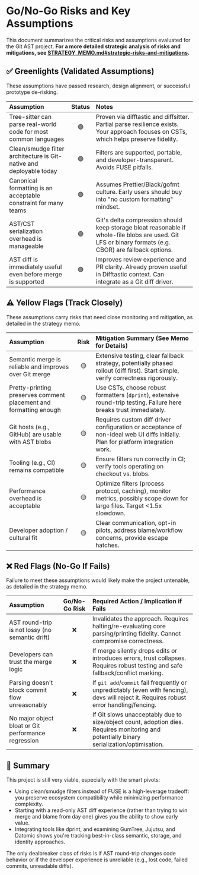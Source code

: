 # Go/No-Go Risks and Key Assumptions

This document summarizes the critical risks and assumptions evaluated for the Git AST project. **For a more detailed strategic analysis of risks and mitigations, see [STRATEGY_MEMO.md#strategic-risks-and-mitigations](./STRATEGY_MEMO.md#strategic-risks-and-mitigations).**

## ✅ Greenlights (Validated Assumptions)

These assumptions have passed research, design alignment, or successful prototype de-risking.

| Assumption                                                     | Status | Notes                                                                                                                                     |
| :------------------------------------------------------------- | :----: | :---------------------------------------------------------------------------------------------------------------------------------------- |
| Tree-sitter can parse real-world code for most common languages |   🟢   | Proven via difftastic and diffsitter. Partial parse resilience exists. Your approach focuses on CSTs, which helps preserve fidelity.      |
| Clean/smudge filter architecture is Git-native and deployable today |   🟢   | Filters are supported, portable, and developer-transparent. Avoids FUSE pitfalls.                                                        |
| Canonical formatting is an acceptable constraint for many teams |   🟢   | Assumes Prettier/Black/gofmt culture. Early users should buy into "no custom formatting" mindset.                                        |
| AST/CST serialization overhead is manageable                  |   🟢   | Git's delta compression should keep storage bloat reasonable if whole-file blobs are used. Git LFS or binary formats (e.g. CBOR) are fallback options. |
| AST diff is immediately useful even before merge is supported   |   🟢   | Improves review experience and PR clarity. Already proven useful in Difftastic context. Can integrate as a Git diff driver.          |

## ⚠️ Yellow Flags (Track Closely)

These assumptions carry risks that need close monitoring and mitigation, as detailed in the strategy memo.

| Assumption                                                     | Risk   | Mitigation Summary (See Memo for Details)                                                                                        |
| :------------------------------------------------------------- | :----: | :------------------------------------------------------------------------------------------------------------------------------- |
| Semantic merge is reliable and improves over Git merge         |   🟡   | Extensive testing, clear fallback strategy, potentially phased rollout (diff first). Start simple, verify correctness rigorously. |
| Pretty-printing preserves comment placement and formatting enough |   🟡   | Use CSTs, choose robust formatters (`dprint`), extensive round-trip testing. Failure here breaks trust immediately.             |
| Git hosts (e.g., GitHub) are usable with AST blobs             |   🟡   | Requires custom diff driver configuration or acceptance of non-ideal web UI diffs initially. Plan for platform integration work. |
| Tooling (e.g., CI) remains compatible                          |   🟡   | Ensure filters run correctly in CI; verify tools operating on checkout vs. blobs.                                                  |
| Performance overhead is acceptable                             |   🟡   | Optimize filters (process protocol, caching), monitor metrics, possibly scope down for large files. Target <1.5x slowdown.       |
| Developer adoption / cultural fit                              |   🟡   | Clear communication, opt-in pilots, address blame/workflow concerns, provide escape hatches.                                      |

## ❌ Red Flags (No-Go If Fails)

Failure to meet these assumptions would likely make the project untenable, as detailed in the strategy memo.

| Assumption                                      | Go/No-Go Risk | Required Action / Implication if Fails                                                                                             |
| :---------------------------------------------- | :-----------: | :--------------------------------------------------------------------------------------------------------------------------------------- |
| AST round-trip is not lossy (no semantic drift) |       ❌       | Invalidates the approach. Requires halting/re-evaluating core parsing/printing fidelity. Cannot compromise correctness.                 |
| Developers can trust the merge logic            |       ❌       | If merge silently drops edits or introduces errors, trust collapses. Requires robust testing and safe fallback/conflict marking.         |
| Parsing doesn't block commit flow unreasonably  |       ❌       | If `git add`/`commit` fail frequently or unpredictably (even with fencing), devs will reject it. Requires robust error handling/fencing. |
| No major object bloat or Git performance regression |       ❌       | If Git slows unacceptably due to size/object count, adoption dies. Requires monitoring and potentially binary serialization/optimisation. |

## 📌 Summary

This project is still very viable, especially with the smart pivots:
*   Using clean/smudge filters instead of FUSE is a high-leverage tradeoff: you preserve ecosystem compatibility while minimizing performance complexity.
*   Starting with a read-only AST diff experience (rather than trying to win merge and blame from day one) gives you the ability to show early value.
*   Integrating tools like dprint, and examining GumTree, Jujutsu, and Datomic shows you're tracking best-in-class semantic, storage, and identity approaches.

The only dealbreaker class of risks is if AST round-trip changes code behavior or if the developer experience is unreliable (e.g., lost code, failed commits, unreadable diffs).
